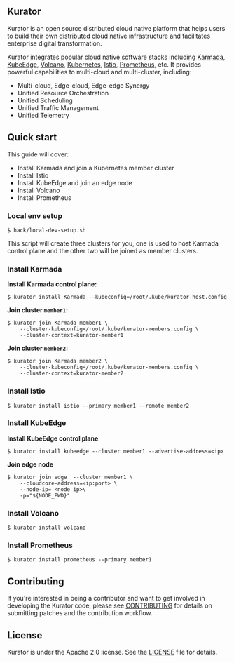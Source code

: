 ## Kurator

Kurator is an open source distributed cloud native platform that helps users to build their own distributed cloud native infrastructure and facilitates enterprise digital transformation.

Kurator integrates popular cloud native software stacks including [Karmada](https://github.com/karmada-io/karmada), [KubeEdge](https://github.com/kubeedge/kubeedge), [Volcano](https://github.com/volcano-sh/volcano), [Kubernetes](https://github.com/kubernetes/kubernetes), [Istio](https://github.com/istio/istio), [Prometheus](), etc.
It provides powerful capabilities to multi-cloud and multi-cluster, including:

- Multi-cloud, Edge-cloud, Edge-edge Synergy
- Unified Resource Orchestration
- Unified Scheduling
- Unified Traffic Management
- Unified Telemetry

## Quick start

This guide will cover:
- Install Karmada and join a Kubernetes member cluster
- Install Istio
- Install KubeEdge and join an edge node
- Install Volcano
- Install Prometheus

### Local env setup

```console
$ hack/local-dev-setup.sh
```

This script will create three clusters for you, one is used to host Karmada control plane and the other two will be joined as member clusters.


### Install Karmada

**Install Karmada control plane:**

```console
$ kurator install Karmada --kubeconfig=/root/.kube/kurator-host.config
```

**Join cluster `member1`:**

```console
$ kurator join Karmada member1 \
    --cluster-kubeconfig=/root/.kube/kurator-members.config \
    --cluster-context=kurator-member1
```

**Join cluster `member2`:**

```console
$ kurator join Karmada member2 \
    --cluster-kubeconfig=/root/.kube/kurator-members.config \
    --cluster-context=kurator-member2
```

### Install Istio

```console
$ kurator install istio --primary member1 --remote member2
```

### Install KubeEdge

**Install KubeEdge control plane**

```console
$ kurator install kubeedge --cluster member1 --advertise-address=<ip>
```

**Join edge node**
```console
$ kurator join edge  --cluster member1 \
    --cloudcore-address=<ip:port> \
    --node-ip= <node ip>\
    -p="${NODE_PWD}"
```

### Install Volcano

```console
$ kurator install volcano
```

### Install Prometheus

```console
$ kurator install prometheus --primary member1
```


## Contributing

If you're interested in being a contributor and want to get involved in
developing the Kurator code, please see [CONTRIBUTING](CONTRIBUTING.md) for
details on submitting patches and the contribution workflow.

## License

Kurator is under the Apache 2.0 license. See the [LICENSE](LICENSE) file for details.
